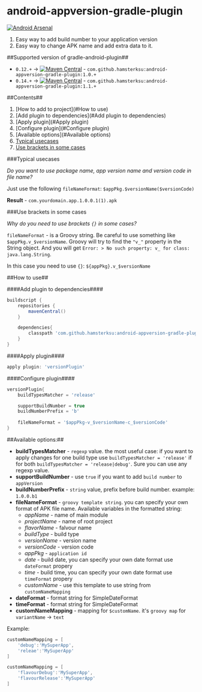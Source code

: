 android-appversion-gradle-plugin
================================
[![Android Arsenal](http://img.shields.io/badge/Android%20Arsenal-appversion--plugin-brightgreen.svg)](https://android-arsenal.com/details/1/1129)

1. Easy way to add build number to your application version
2. Easy way to change APK name and add extra data to it.

##Supported version of gradle-android-plugin##
- `0.12.+` -> [![Maven Central](http://img.shields.io/badge/maven-v.1.0.2-blue.svg)](http://search.maven.org/#artifactdetails%7Ccom.github.hamsterksu%7Candroid-appversion-gradle-plugin%7C1.0.2%7Cjar) - `com.github.hamsterksu:android-appversion-gradle-plugin:1.0.+`
- `0.14.+` -> [![Maven Central](http://img.shields.io/badge/maven-v.1.1.0-blue.svg)](http://search.maven.org/#artifactdetails%7Ccom.github.hamsterksu%7Candroid-appversion-gradle-plugin%7C1.1.0%7Cjar) - `com.github.hamsterksu:android-appversion-gradle-plugin:1.1.+`

##Сontents##
1. [How to add to project](#How to use)
  1. [Add plugin to dependencies](#Add plugin to dependencies)
  2. [Apply plugin](#Apply plugin)
  3. [Configure plugin](#Configure plugin)
  4. [Available options](#Available options)
2. [Typical usecases](#results)
3. [Use brackets in some cases](#brackets)

###Typical usecases

*Do you want to use package name, app version name and version code in file name?*

Just use the following `fileNameFormat`: `$appPkg.$versionName($versionCode)`

**Result** - `com.yourdomain.app.1.0.0.1(1).apk`

###Use brackets in some cases

*Why do you need to use brackets `{}` in some cases?*

`fileNameFormat` - is a Groovy string. Be careful to use something like `$appPkg.v_$versionName`. Groovy will try to find the `"v_"` property in the String object. And you will get `Error: > No such property: v_ for class: java.lang.String`.

In this case you need to use `{}`: `${appPkg}.v_$versionName`

##How to use##

####Add plugin to dependencies####

```groovy
buildscript {
    repositories {
		mavenCentral()
	}

	dependencies{
		classpath 'com.github.hamsterksu:android-appversion-gradle-plugin:1.+'
	}
}
```

####Apply plugin####

```groovy
apply plugin: 'versionPlugin'
```
	
####Configure plugin####

```groovy
versionPlugin{
	buildTypesMatcher = 'release'

	supportBuildNumber = true
	buildNumberPrefix = 'b'
	
	fileNameFormat = '$appPkg-v_$versionName-c_$versionCode'
}
```
	
##Available options:##

* **buildTypesMatcher** - `regexp` value. the most useful case: if you want to apply changes for one build type use `buildTypesMatcher = 'release'` if for both `buildTypesMatcher = 'release|debug'`. Sure you can use any regexp value.
* **supportBuildNumber** - use `true` if you want to add `build number` to `appVersion`
* **buildNumberPrefix** - `string` value, prefix before build number. example: `1.0.0.b1`
* **fileNameFormat** - `groovy template string`. you can specify your own format of APK file name. Available variables in the formatted string:
  * *appName* - name of main module
  * *projectName* - name of root project
  * *flavorName* - falvour name
  * *buildType* - build type
  * *versionName* - version name
  * *versionCode* - version code
  * *appPkg* - `application id`
  * *date* - build date, you can specify your own date format use `dateFormat` propery 
  * *time* - build time, you can specify your own date format use `timeFormat` propery 
  * *customName* - use this template to use string from `customNameMapping`
* **dateFormat** - format string for SimpleDateFormat
* **timeFormat** - format string for SimpleDateFormat
* **customNameMapping** - mapping for `$customName`. it's `groovy map` for `variantName` -> `text`

Example:
```groovy 
customNameMapping = [
    'debug':'MySuperApp',
    'releae':'MySuperApp'
]
```
```groovy 
customNameMapping = [
    'flavourDebug':'MySuperApp',
    'flavourRelease':'MySuperApp'
]
```
